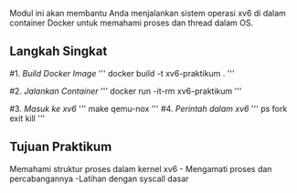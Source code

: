 Modul ini akan membantu Anda menjalankan sistem operasi xv6 di dalam container Docker untuk memahami proses dan thread dalam OS.

## Langkah Singkat

#1. *Build Docker Image*
'''
docker build -t xv6-praktikum .
'''

#2. *Jalankan Container*
'''
docker run -it-rm xv6-praktikum
'''

#3. *Masuk ke xv6*
'''
make qemu-nox
'''
#4. *Perintah dalam xv6*
'''
ps
fork
exit
kill <pid>
'''

## Tujuan Praktikum
Memahami struktur proses dalam kernel xv6 -
Mengamati proses dan percabangannya
-Latihan dengan syscall dasar
